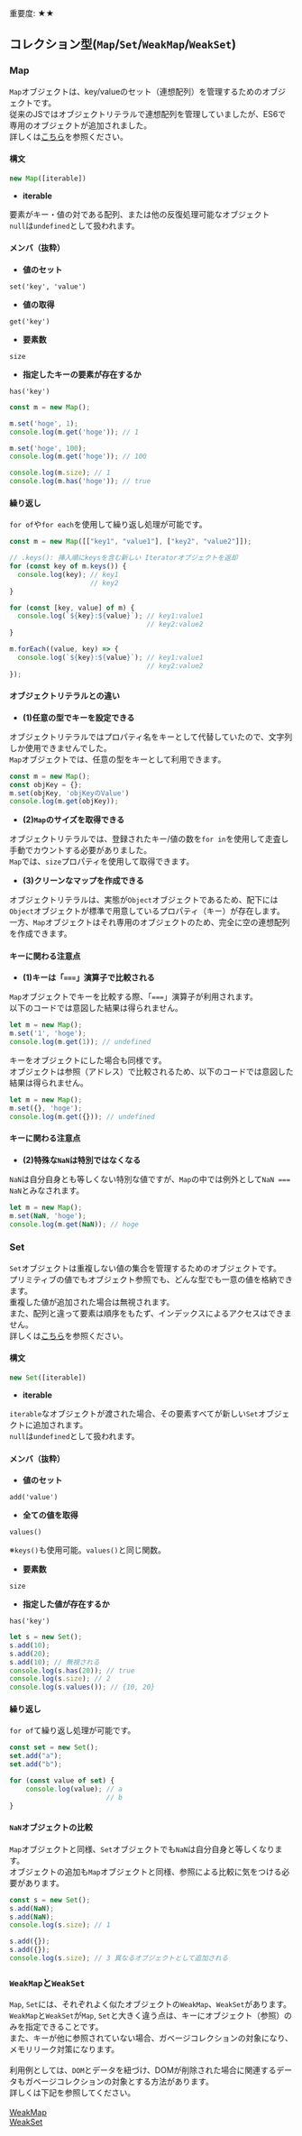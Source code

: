 <div data-breadcrumb="主な変更点 > コレクション型(Map/Set/WeakMap/WeakSet)" />

<p class="importance">重要度: <span class="star">★★</span></p>

## コレクション型(`Map`/`Set`/`WeakMap`/`WeakSet`)

>>>
<div data-breadcrumb="主な変更点 > コレクション型(Map/Set/WeakMap/WeakSet) > Map" />

### Map

`Map`オブジェクトは、key/valueのセット（連想配列）を管理するためのオブジェクトです。<br>
従来のJSではオブジェクトリテラルで連想配列を管理していましたが、ES6で専用のオブジェクトが追加されました。<br>
詳しくは[こちら](https://developer.mozilla.org/ja/docs/Web/JavaScript/Reference/Global_Objects/Map)を参照ください。

#### 構文

```js
new Map([iterable])
```

- **iterable**

要素がキー・値の対である配列、または他の反復処理可能なオブジェクト<br>`null`は`undefined`として扱われます。

>>>
<div data-breadcrumb="主な変更点 > コレクション型(Map/Set/WeakMap/WeakSet) > Map > メンバ（抜粋）" />

#### メンバ（抜粋）

- **値のセット**

`set('key', 'value')`

- **値の取得**

`get('key')`

- **要素数**

`size`


- **指定したキーの要素が存在するか**

`has('key')`

```js
const m = new Map();

m.set('hoge', 1);
console.log(m.get('hoge')); // 1

m.set('hoge', 100);
console.log(m.get('hoge')); // 100

console.log(m.size); // 1
console.log(m.has('hoge')); // true
```

>>>
<div data-breadcrumb="主な変更点 > コレクション型(Map/Set/WeakMap/WeakSet) > Map > 繰り返し" />

#### 繰り返し

`for of`や`for each`を使用して繰り返し処理が可能です。

```js
const m = new Map([["key1", "value1"], ["key2", "value2"]]);

// .keys(): 挿入順にkeysを含む新しい Iteratorオブジェクトを返却
for (const key of m.keys()) {
  console.log(key); // key1
                    // key2
}

for (const [key, value] of m) {
  console.log(`${key}:${value}`); // key1:value1
                                  // key2:value2
}

m.forEach((value, key) => {
  console.log(`${key}:${value}`); // key1:value1
                                  // key2:value2
});
```

>>>
<div data-breadcrumb="主な変更点 > コレクション型(Map/Set/WeakMap/WeakSet) > Map > オブジェクトリテラルとの違い" />

#### オブジェクトリテラルとの違い

- **(1)任意の型でキーを設定できる**

オブジェクトリテラルではプロパティ名をキーとして代替していたので、文字列しか使用できませんでした。<br>
`Map`オブジェクトでは、任意の型をキーとして利用できます。

```js
const m = new Map();
const objKey = {};
m.set(objKey, 'objKeyのValue')
console.log(m.get(objKey));
```

- **(2)`Map`のサイズを取得できる**

オブジェクトリテラルでは、登録されたキー/値の数を`for in`を使用して走査し手動でカウントする必要がありました。<br>
`Map`では、`size`プロパティを使用して取得できます。

- **(3)クリーンなマップを作成できる**

オブジェクトリテラルは、実態が`Object`オブジェクトであるため、配下には`Object`オブジェクトが標準で用意しているプロパティ（キー）が存在します。<br>一方、`Map`オブジェクトはそれ専用のオブジェクトのため、完全に空の連想配列を作成できます。


>>>
<div data-breadcrumb="主な変更点 > コレクション型(Map/Set/WeakMap/WeakSet) > Map > キーに関わる注意点" />

#### キーに関わる注意点

- **(1)キーは「`===`」演算子で比較される**

`Map`オブジェクトでキーを比較する際、<span class="marker">「`===`」演算子が利用されます。</span><br>
以下のコードでは意図した結果は得られません。

```js
let m = new Map();
m.set('1', 'hoge');
console.log(m.get(1)); // undefined
```

キーをオブジェクトにした場合も同様です。<br>オブジェクトは参照（アドレス）で比較されるため、以下のコードでは意図した結果は得られません。

```js
let m = new Map();
m.set({}, 'hoge');
console.log(m.get({})); // undefined
```

>>>
<div data-breadcrumb="主な変更点 > コレクション型(Map/Set/WeakMap/WeakSet) > Map > キーに関わる注意点" />

#### キーに関わる注意点

- **(2)特殊な`NaN`は特別ではなくなる**

`NaN`は自分自身とも等しくない特別な値ですが、<span class="marker">`Map`の中では例外として`NaN === NaN`とみなされます。</span>

```js
let m = new Map();
m.set(NaN, 'hoge');
console.log(m.get(NaN)); // hoge
```

>>>
<div data-breadcrumb="主な変更点 > コレクション型(Map/Set/WeakMap/WeakSet) > Set" />

### Set

`Set`オブジェクトは重複しない値の集合を管理するためのオブジェクトです。<br>
プリミティブの値でもオブジェクト参照でも、どんな型でも一意の値を格納できます。<br>
重複した値が追加された場合は無視されます。<br>また、配列と違って要素は順序をもたず、インデックスによるアクセスはできません。<br>詳しくは[こちら](https://developer.mozilla.org/ja/docs/Web/JavaScript/Reference/Global_Objects/Set)を参照ください。

#### 構文

```js
new Set([iterable])
```

- **iterable**

`iterable`なオブジェクトが渡された場合、その要素すべてが新しい`Set`オブジェクトに追加されます。<br>`null`は`undefined`として扱われます。

>>>
<div data-breadcrumb="主な変更点 > コレクション型(Map/Set/WeakMap/WeakSet) > Set > メンバ（抜粋）" />

#### メンバ（抜粋）

- **値のセット**

`add('value')`

- **全ての値を取得**

`values()`

※`keys()`も使用可能。`values()`と同じ関数。

- **要素数**

`size`


- **指定した値が存在するか**

`has('key')`

```js
let s = new Set();
s.add(10);
s.add(20);
s.add(10); // 無視される
console.log(s.has(20)); // true
console.log(s.size); // 2
console.log(s.values()); // {10, 20}
```

>>>
<div data-breadcrumb="主な変更点 > コレクション型(Map/Set/WeakMap/WeakSet) > Set > 繰り返し" />

#### 繰り返し

`for of`て繰り返し処理が可能です。

```js
const set = new Set();
set.add("a");
set.add("b");

for (const value of set) {
    console.log(value); // a
                        // b
}
```

#### `NaN`オブジェクトの比較

`Map`オブジェクトと同様、`Set`オブジェクトでも<span class="marker">`NaN`は自分自身と等しくなります。</span><br>
オブジェクトの追加も`Map`オブジェクトと同様、参照による比較に気をつける必要があります。

```js
const s = new Set();
s.add(NaN);
s.add(NaN);
console.log(s.size); // 1

s.add({});
s.add({});
console.log(s.size); // 3 異なるオブジェクトとして追加される
```

>>>
<div data-breadcrumb="主な変更点 > コレクション型(Map/Set/WeakMap/WeakSet) > `WeakMap`と`WeakSet`" />

### `WeakMap`と`WeakSet`

`Map`, `Set`には、それぞれよく似たオブジェクトの`WeakMap`、`WeakSet`があります。<br>
`WeakMap`と`WeakSet`が`Map`, `Set`と大きく違う点は、キーにオブジェクト（参照）のみを指定できることです。<br>また、キーが他に参照されていない場合、ガベージコレクションの対象になり、メモリリーク対策になります。<br><br>
利用例としては、`DOM`とデータを紐づけ、DOMが削除された場合に関連するデータもガベージコレクションの対象とする方法があります。<br>詳しくは下記を参照してください。<br><br>
[WeakMap](https://developer.mozilla.org/ja/docs/Web/JavaScript/Reference/Global_Objects/WeakMap)<br>
[WeakSet](https://developer.mozilla.org/ja/docs/Web/JavaScript/Reference/Global_Objects/WeakSet)
